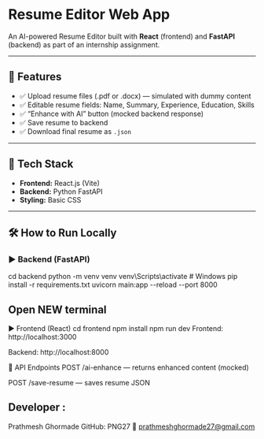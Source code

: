 # Resume Editor Web App

An AI-powered Resume Editor built with **React** (frontend) and **FastAPI** (backend) as part of an internship assignment.

---

## 🔧 Features

- ✅ Upload resume files (.pdf or .docx) — simulated with dummy content
- ✅ Editable resume fields: Name, Summary, Experience, Education, Skills
- ✅ “Enhance with AI” button (mocked backend response)
- ✅ Save resume to backend
- ✅ Download final resume as `.json`

---

## 🧱 Tech Stack

- **Frontend:** React.js (Vite)
- **Backend:** Python FastAPI
- **Styling:** Basic CSS

---

## 🛠️ How to Run Locally

### ▶️ Backend (FastAPI)

cd backend
python -m venv venv
venv\Scripts\activate   # Windows
pip install -r requirements.txt
uvicorn main:app --reload --port 8000

## Open NEW terminal 
▶️ Frontend (React)
cd frontend
npm install
npm run dev
Frontend: http://localhost:3000

Backend: http://localhost:8000

🔗 API Endpoints
POST /ai-enhance — returns enhanced content (mocked)

POST /save-resume — saves resume JSON

## Developer :
Prathmesh Ghormade
GitHub: PNG27
📧 prathmeshghormade27@gmail.com
